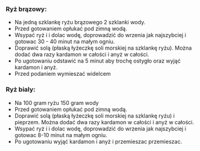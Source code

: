 
### Ryż brązowy:

* Na jedną szklankę ryżu brązowego 2 szklanki wody.
* Przed gotowaniem opłukać pod zimną wodą.
* Wsypać ryż i i dolac wodę, doprowadzić do wrzenia jak najszybciej i gotowac 30 - 40 minut na małym ogniu.
* Doprawić solą (płaską łyżeczkę soli morskiej na szklankę ryżu). Można dodać dwa razy kardamon w całości i anyż w całości. 
* Po ugotowaniu odstawić na 5 minut aby trochę ostygło oraz wyjąć kardamon i anyż.
* Przed podaniem wymieszać widelcem

### Ryż bialy:

* Na 100 gram ryżu 150 gram wody
* Przed gotowaniem opłukać pod zimną wodą.
* Doprawić solą (płaską łyżeczkę soli morskiej na szklankę ryżu) i pieprzem. Można dodać dwa razy kardamon w całości i anyż w całości. 
* Wsypać ryż i i dolac wodę, doprowadzić do wrzenia jak najszybciej i gotowac 8-10 minut na małym ogniu.
* Po ugotowaniu wyjąć kardamon i anyż i przemieszac przemieszac.
